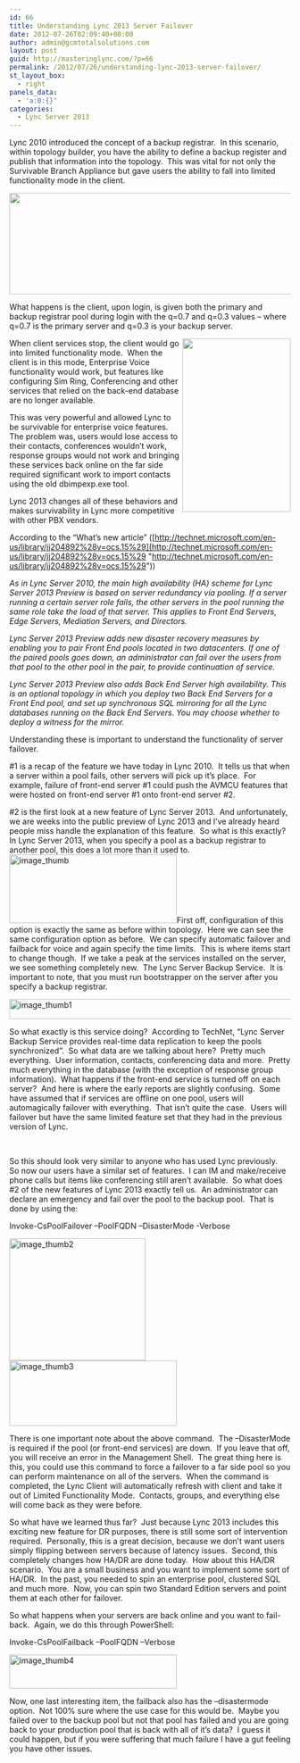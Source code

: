 ```yaml
---
id: 66
title: Understanding Lync 2013 Server Failover
date: 2012-07-26T02:09:40+00:00
author: admin@gcmtotalsolutions.com
layout: post
guid: http://masteringlync.com/?p=66
permalink: /2012/07/26/understanding-lync-2013-server-failover/
st_layout_box:
  - right
panels_data:
  - 'a:0:{}'
categories:
  - Lync Server 2013
---
```

Lync 2010 introduced the concept of a backup registrar.  In this scenario, within topology builder, you have the ability to define a backup register and publish that information into the topology.  This was vital for not only the Survivable Branch Appliance but gave users the ability to fall into limited functionality mode in the client.

<img src="https://i1.wp.com/blogs.technet.com/cfs-file.ashx/__key/CommunityServer-Blogs-Components-WeblogFiles/00-00-00-66-75-metablogapi/2134.image_5F00_42.png?resize=573%2C182&#038;ssl=1" alt="" width="573" height="182" data-recalc-dims="1" /> 

What happens is the client, upon login, is given both the primary and backup registrar pool during login with the q=0.7 and q=0.3 values – where q=0.7 is the primary server and q=0.3 is your backup server.

<img style="float: right" src="https://i2.wp.com/blogs.technet.com/resized-image.ashx/__size/850x0/__key/CommunityServer-Blogs-Components-WeblogFiles/00-00-00-84-94/5873.ChangePoolDB_5F00_Figure12.jpg?resize=194%2C311&#038;ssl=1" alt="" width="194" height="311" align="right" data-recalc-dims="1" /> When client services stop, the client would go into limited functionality mode.  When the client is in this mode, Enterprise Voice functionality would work, but features like configuring Sim Ring, Conferencing and other services that relied on the back-end database are no longer available.

This was very powerful and allowed Lync to be survivable for enterprise voice features.  The problem was, users would lose access to their contacts, conferences wouldn’t work, response groups would not work and bringing these services back online on the far side required significant work to import contacts using the old dbimpexp.exe tool.

Lync 2013 changes all of these behaviors and makes survivability in Lync more competitive with other PBX vendors.

According to the “What’s new article” ([http://technet.microsoft.com/en-us/library/jj204892%28v=ocs.15%29](http://technet.microsoft.com/en-us/library/jj204892%28v=ocs.15%29 "http://technet.microsoft.com/en-us/library/jj204892%28v=ocs.15%29"))

_As in Lync Server 2010, the main high availability (HA) scheme for Lync Server 2013 Preview is based on server redundancy via pooling. If a server running a certain server role fails, the other servers in the pool running the same role take the load of that server. This applies to Front End Servers, Edge Servers, Mediation Servers, and Directors._

_Lync Server 2013 Preview adds new disaster recovery measures by enabling you to pair Front End pools located in two datacenters. If one of the paired pools goes down, an administrator can fail over the users from that pool to the other pool in the pair, to provide continuation of service._ 

_Lync Server 2013 Preview also adds Back End Server high availability. This is an optional topology in which you deploy two Back End Servers for a Front End pool, and set up synchronous SQL mirroring for all the Lync databases running on the Back End Servers. You may choose whether to deploy a witness for the mirror._

Understanding these is important to understand the functionality of server failover.

#1 is a recap of the feature we have today in Lync 2010.  It tells us that when a server within a pool fails, other servers will pick up it’s place.  For example, failure of front-end server #1 could push the AVMCU features that were hosted on front-end server #1 onto front-end server #2.

#2 is the first look at a new feature of Lync Server 2013.  And unfortunately, we are weeks into the public preview of Lync 2013 and I’ve already heard people miss handle the explanation of this feature.  So what is this exactly?  In Lync Server 2013, when you specify a pool as a backup registrar to another pool, this does a lot more than it used to.  [<img class="alignright size-medium wp-image-1046" src="https://i0.wp.com/masteringlync.gcmtotalsolutions.com/wp-content/uploads/sites/2/2012/07/image_thumb5-300x123.png?resize=300%2C123&#038;ssl=1" alt="image_thumb" width="300" height="123" srcset="https://i0.wp.com/masteringlync.com/wp-content/uploads/sites/2/2012/07/image_thumb5.png?resize=300%2C123&ssl=1 300w, https://i0.wp.com/masteringlync.com/wp-content/uploads/sites/2/2012/07/image_thumb5.png?w=314&ssl=1 314w" sizes="(max-width: 300px) 100vw, 300px" data-recalc-dims="1" />](https://i1.wp.com/masteringlync.gcmtotalsolutions.com/wp-content/uploads/sites/2/2012/07/image_thumb5.png)First off, configuration of this option is exactly the same as before within topology.  Here we can see the same configuration option as before.  We can specify automatic failover and failback for voice and again specify the time limits.  This is where items start to change though.  If we take a peak at the services installed on the server, we see something completely new.  The Lync Server Backup Service.  It is important to note, that you must run bootstrapper on the server after you specify a backup registrar.

[<img class="alignnone wp-image-1047 size-full" src="https://i1.wp.com/masteringlync.gcmtotalsolutions.com/wp-content/uploads/sites/2/2012/07/image_thumb11.png?resize=555%2C36&#038;ssl=1" alt="image_thumb1" width="555" height="36" srcset="https://i2.wp.com/masteringlync.com/wp-content/uploads/sites/2/2012/07/image_thumb11.png?w=555&ssl=1 555w, https://i2.wp.com/masteringlync.com/wp-content/uploads/sites/2/2012/07/image_thumb11.png?resize=300%2C19&ssl=1 300w" sizes="(max-width: 555px) 100vw, 555px" data-recalc-dims="1" />](https://i1.wp.com/masteringlync.gcmtotalsolutions.com/wp-content/uploads/sites/2/2012/07/image_thumb11.png)

So what exactly is this service doing?  According to TechNet, “Lync Server Backup Service provides real-time data replication to keep the pools synchronized”.  So what data are we talking about here?  Pretty much everything.  User information, contacts, conferencing data and more.  Pretty much everything in the database (with the exception of response group information).  What happens if the front-end service is turned off on each server?  And here is where the early reports are slightly confusing.  Some have assumed that if services are offline on one pool, users will automagically failover with everything.  That isn’t quite the case.  Users will failover but have the same limited feature set that they had in the previous version of Lync.

&nbsp;

So this should look very similar to anyone who has used Lync previously.  So now our users have a similar set of features.  I can IM and make/receive phone calls but items like conferencing still aren’t available.  So what does #2 of the new features of Lync 2013 exactly tell us.  An administrator can declare an emergency and fail over the pool to the backup pool.  That is done by using the:

Invoke-CsPoolFailover –PoolFQDN <Pool fqdn> –DisasterMode -Verbose

[<img class="alignnone size-full wp-image-1048" src="https://i1.wp.com/masteringlync.gcmtotalsolutions.com/wp-content/uploads/sites/2/2012/07/image_thumb21.png?resize=244%2C219&#038;ssl=1" alt="image_thumb2" width="244" height="219" data-recalc-dims="1" />](https://i1.wp.com/masteringlync.gcmtotalsolutions.com/wp-content/uploads/sites/2/2012/07/image_thumb21.png)[<img class="alignnone size-medium wp-image-1049" src="https://i0.wp.com/masteringlync.gcmtotalsolutions.com/wp-content/uploads/sites/2/2012/07/image_thumb31-300x117.png?resize=300%2C117&#038;ssl=1" alt="image_thumb3" width="300" height="117" srcset="https://i0.wp.com/masteringlync.com/wp-content/uploads/sites/2/2012/07/image_thumb31.png?resize=300%2C117&ssl=1 300w, https://i0.wp.com/masteringlync.com/wp-content/uploads/sites/2/2012/07/image_thumb31.png?w=352&ssl=1 352w" sizes="(max-width: 300px) 100vw, 300px" data-recalc-dims="1" />](https://i0.wp.com/masteringlync.gcmtotalsolutions.com/wp-content/uploads/sites/2/2012/07/image_thumb31.png)

There is one important note about the above command.  The –DisasterMode is required if the pool (or front-end services) are down.  If you leave that off, you will receive an error in the Management Shell.  The great thing here is this, you could use this command to force a failover to a far side pool so you can perform maintenance on all of the servers.  When the command is completed, the Lync Client will automatically refresh with client and take it out of Limited Functionality Mode.  Contacts, groups, and everything else will come back as they were before.

So what have we learned thus far?  Just because Lync 2013 includes this exciting new feature for DR purposes, there is still some sort of intervention required.  Personally, this is a great decision, because we don’t want users simply flipping between servers because of latency issues.  Second, this completely changes how HA/DR are done today.  How about this HA/DR scenario.  You are a small business and you want to implement some sort of HA/DR.  In the past, you needed to spin an enterprise pool, clustered SQL and much more.  Now, you can spin two Standard Edition servers and point them at each other for failover.

So what happens when your servers are back online and you want to fail-back.  Again, we do this through PowerShell:

Invoke-CsPoolFailback –PoolFQDN <Pool fqdn> –Verbose

[<img class="alignnone size-medium wp-image-1050" src="https://i1.wp.com/masteringlync.gcmtotalsolutions.com/wp-content/uploads/sites/2/2012/07/image_thumb41-300x61.png?resize=300%2C61&#038;ssl=1" alt="image_thumb4" width="300" height="61" srcset="https://i2.wp.com/masteringlync.com/wp-content/uploads/sites/2/2012/07/image_thumb41.png?resize=300%2C61&ssl=1 300w, https://i2.wp.com/masteringlync.com/wp-content/uploads/sites/2/2012/07/image_thumb41.png?w=450&ssl=1 450w" sizes="(max-width: 300px) 100vw, 300px" data-recalc-dims="1" />](https://i1.wp.com/masteringlync.gcmtotalsolutions.com/wp-content/uploads/sites/2/2012/07/image_thumb41.png)

Now, one last interesting item, the failback also has the –disastermode option.  Not 100% sure where the use case for this would be.  Maybe you failed over to the backup pool but not that pool has failed and you are going back to your production pool that is back with all of it’s data?  I guess it could happen, but if you were suffering that much failure I have a gut feeling you have other issues.